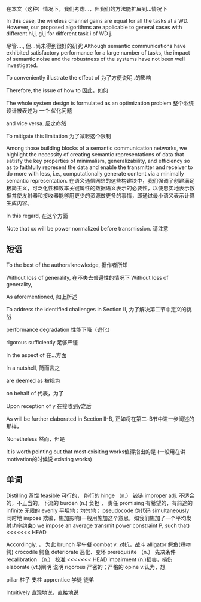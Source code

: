  在本文（这种）情况下，我们考虑...，但我们的方法能扩展到...情况下

In this case, the wireless channel gains are equal for all the tasks at a WD. 
However, our proposed algorithms are applicable to general cases with different hi,j, gi,j for different task i of WD j.

尽管...., 但...尚未得到很好的研究
Although semantic communications have exhibited satisfactory performance for a large number of
tasks, the impact of semantic noise and the robustness of the systems have not been well investigated.

To conveniently illustrate the effect of 为了方便说明..的影响

Therefore, the issue of how to 因此，如何

The whole system design is formulated as an optimization problem  整个系统设计被表述为 一个 优化问题

and vice versa. 反之亦然

To mitigate this limitation 为了减轻这个限制

Among those building blocks of a semantic communication networks, we highlight the necessity of creating semantic representations of data that satisfy the key properties of minimalism, generalizability, and efficiency so as to faithfully represent the data and enable the transmitter and receiver to do more with less, i.e., computationally generate content via a minimally semantic representation.
在语义通信网络的这些构建块中，我们强调了创建满足极简主义，可泛化性和效率关键属性的数据语义表示的必要性，以便忠实地表示数据并使发射器和接收器能够用更少的资源做更多的事情，即通过最小语义表示计算生成内容。

In this regard, 在这个方面

Note that xx will be power normalized before transmission. 
请注意
## 短语

To the best of the authors’knowledge,  据作者所知

Without loss of generality, 在不失去普遍性的情况下
Without loss of generality,

As aforementioned, 如上所述

To address the identified challenges in Section II, 为了解决第二节中定义的挑战

performance degradation 性能下降（退化）

rigorous sufficiently 足够严谨

In the aspect of 在...方面

In a nutshell, 简而言之

are deemed as 被视为

on behalf of 代表，为了

Upon reception of y 在接收到y之后
 
As will be further elaborated in Section II-B, 正如将在第二-B节中进一步阐述的那样，

Nonetheless 然而，但是

It is worth pointing out that most exisiting works值得指出的是 (一般用在讲motivation的时候说 existing works)

## 单词

Distilling 蒸馏
feasible 可行的， 能行的
hinge  （n.） 铰链
improper adj. 不适合的，不正当的，下流的
burden (n.) 负担 ， 责任
promising 有希望的，有前途的
infinite 无限的
evenly 平坦地；均匀地；
pseudocode 伪代码
simultaneously 同时地
impose 欺骗，施加影响(一般用施加这个意思，如我们施加了一个平均发射功率约束p
we impose an average transmit power constraint P, such that)
<<<<<<< HEAD

 Accordingly, ， 为此
 brunch 早午餐
combat  v. 对抗，战斗
alligator 鳄鱼(短吻鳄) crocodile 鳄鱼
deteriorate 恶化、变坏
prerequisite （n.） 先决条件
recalibration （n.） 校准
<<<<<<< HEAD
impairment  (n.)损害，损伤
elaborate (vt.)阐明 说明
rigorous 严密的；严格的
opine  v.认为，想

pillar 柱子 支柱
apprentice 学徒 徒弟

Intuitively 直观地说，直接地说